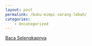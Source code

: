 ```yaml
---
layout: post
permalink: /buku-mimpi-sarang-lebah/
categories:
    - Uncategorized
---
```


[Baca Selengkapnya](/10)